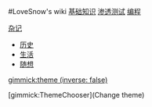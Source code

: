 #LoveSnow's wiki
[基础知识](page1.md)
[渗透测试](page2.md)
[编程](page3.md)

[杂记]()
  * [历史](subpage/page1.md)
  * [生活](subpage/page2.md)
  * [随想](subpage/page3.md)

<!-- set a default theme -->
[gimmick:theme (inverse: false)](bootstrap)

<!-- show a theme chooser in the menu bar -->
[gimmick:ThemeChooser](Change theme)
